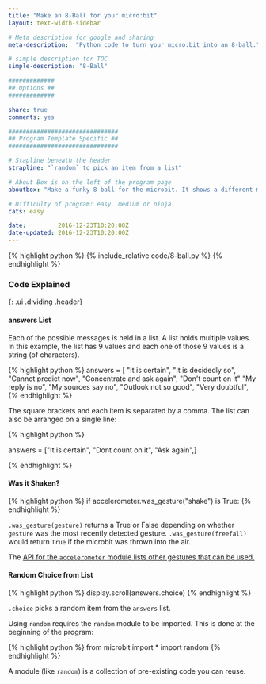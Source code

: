 ```yaml
---
title: "Make an 8-Ball for your micro:bit"
layout: text-width-sidebar

# Meta description for google and sharing
meta-description:  "Python code to turn your micro:bit into an 8-ball."

# simple description for TOC
simple-description: "8-Ball"

#############
## Options ##
#############

share: true
comments: yes

###############################
## Program Template Specific ##
###############################

# Stapline beneath the header
strapline: "`random` to pick an item from a list"

# About Box is on the left of the program page
aboutbox: "Make a funky 8-ball for the microbit. It shows a different message each time it's shaken."

# Difficulty of program: easy, medium or ninja
cats: easy

date:         2016-12-23T10:20:00Z
date-updated: 2016-12-23T10:20:00Z
---
```


{% highlight python %}
{% include_relative code/8-ball.py %}
{% endhighlight %}

###  Code Explained
{: .ui .dividing .header}

#### answers List

Each of the possible messages is held in a list. A list holds multiple values. In this example, the list has 9 values and each one of those 9 values is a string (of characters).

{% highlight python %}
answers = [
    "It is certain",
    "It is decidedly so",
    "Cannot predict now",
    "Concentrate and ask again",
    "Don't count on it"
    "My reply is no",
    "My sources say no",
    "Outlook not so good",
    "Very doubtful",
{% endhighlight %}


The square brackets and each item is separated by a comma. The list can also be arranged on a single line:

{% highlight python %}

answers = ["It is certain", "Dont count on it", "Ask again",]

{% endhighlight %}


#### Was it Shaken?

{% highlight python %}
if accelerometer.was_gesture("shake") is True:
{% endhighlight %}

`.was_gesture(gesture)` returns a True or False depending on whether `gesture` was the most recently detected gesture. `.was_gesture(freefall)` would return `True` if the microbit was thrown into the air.

The [API for the `accelerometer` module lists other gestures that can be used.](http://microbit-micropython.readthedocs.org/en/latest/accelerometer.html)

#### Random Choice from List

{% highlight python %}
display.scroll(answers.choice)
{% endhighlight %}

`.choice` picks a random item from the `answers` list.

Using `random` requires the `random` module to be imported. This is done at the beginning of the program:

{% highlight python %}
from microbit import *
import random
{% endhighlight %}

A module (like `random`) is a collection of pre-existing code you can reuse.
